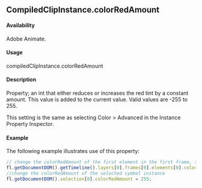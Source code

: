 ## CompiledClipInstance.colorRedAmount

#### Availability

Adobe Animate.

#### Usage

compiledClipInstance.colorRedAmount

#### Description

Property; an int that either reduces or increases the red tint by a constant amount. This value is added to the current value. Valid values are -255 to 255.

This setting is the same as selecting Color > Advanced in the Instance Property Inspector.

#### Example

The following example illustrates use of this property:
```javascript
// change the colorRedAmount of the first element in the first frame, top layer
fl.getDocumentDOM().getTimeline().layers[0].frames[0].elements[0].colorRedAmount = 100;
//change the colorRedAmount of the selected symbol instance
fl.getDocumentDOM().selection[0].colorRedAmount = 255;

```